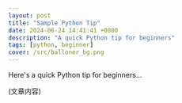 ```yaml
---
layout: post
title: "Sample Python Tip"
date: 2024-06-24 14:41:41 +0800
description: "A quick Python tip for beginners"
tags: [python, beginner]
cover: /src/balloner_bg.png
---
```


Here's a quick Python tip for beginners...

(文章内容)